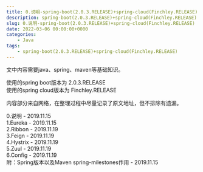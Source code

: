 ```yaml
---
title: 0.说明-spring-boot(2.0.3.RELEASE)+spring-cloud(Finchley.RELEASE)
description: spring-boot(2.0.3.RELEASE)+spring-cloud(Finchley.RELEASE)
slug: 0.说明-spring-boot(2.0.3.RELEASE)+spring-cloud(Finchley.RELEASE)
date: 2022-03-06 00:00:00+0000
categories:
    - Java
tags:
    - spring-boot(2.0.3.RELEASE)+spring-cloud(Finchley.RELEASE)
---
```


文中内容需要java、spring、maven等基础知识。

使用的spring boot版本为 2.0.3.RELEASE  
使用的spring cloud版本为 Finchley.RELEASE

内容部分来自网络，在整理过程中尽量记录了原文地址，但不排除有遗漏。

0.说明 - 2019.11.15  
1.Eureka - 2019.11.15  
2.Ribbon - 2019.11.19  
3.Feign - 2019.11.19  
4.Hystrix - 2019.11.19  
5.Zuul - 2019.11.19  
6.Config - 2019.11.19  
附：Spring版本以及Maven spring-milestones作用 - 2019.11.15  
